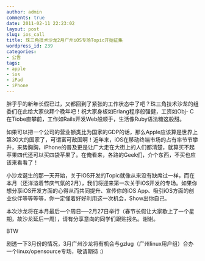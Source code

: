 ```yaml
---
author: admin
comments: true
date: 2011-02-11 22:23:02
layout: post
slug: ios_call
title: 珠三角技术沙龙2月广州iOS专场Topic开始征集
wordpress_id: 239
categories:
- 公告
tags:
- apple
- ios
- iPad
- iPhone
---
```


胖乎乎的新年长假已过，又都回到了紧张的工作状态中了吧？珠三角技术沙龙的组委们在此给大家伙拜个晚年吧！祝大家身板如Erlang程序般强健，工资如Obj- C在Tiobe直攀前，工作如Rails开发Web般顺手，生活像Ruby语法糖这般甜。

如果可以把一个公司的营业额类比为国家的GDP的话，那么Apple应该算是世界上第30大的国家了，可谓富可敌国啊！近年来，iOS在移动终端市场的占有率节节攀升，来势胸胸，iPhone的普及更是让广大走在大街上的人们都清楚，就算买不起苹果四代还可以买四袋苹果了。在俺看来，各路的Geek们，介个东西，不买也应该来看看了！

小沙龙诞生的那一天开始，关于iOS开发的Topic就像从来没有缺席过一样，而在本月（还洋溢着节庆气氛的2月），我们将迎来第一次关于iOS开发的专场。如果你想分享iOS开发方面的心得从而共同提升、宣传你的iOS App、吸引iOS方面的创业伙伴等等等等，你一定懂着好好利用这一次机会，Show出你自己。

本次沙龙将在本月最后一个周日──2月27日举行（春节长假让大家歇上了一个星期，故沙龙延后一周），请有分享意向的同学们跟贴报名。谢谢。

BTW

剧透一下3月份的情况，3月广州沙龙将有机会与gzlug（广州linux用户组）合办一个linux/opensource专场，敬请期待 :)
